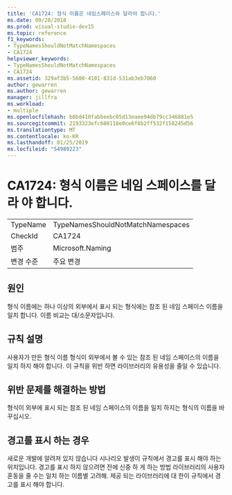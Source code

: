 ```yaml
---
title: 'CA1724: 형식 이름은 네임스페이스와 달라야 합니다.'
ms.date: 09/28/2018
ms.prod: visual-studio-dev15
ms.topic: reference
f1_keywords:
- TypeNamesShouldNotMatchNamespaces
- CA1724
helpviewer_keywords:
- TypeNamesShouldNotMatchNamespaces
- CA1724
ms.assetid: 329af3b5-5600-4101-831d-531ab3eb7060
author: gewarren
ms.author: gewarren
manager: jillfra
ms.workload:
- multiple
ms.openlocfilehash: b0bd410fabbeebc05d13eaee94db79cc346881e5
ms.sourcegitcommit: 2193323efc608118e0ce6f6b2ff532f158245d56
ms.translationtype: MT
ms.contentlocale: ko-KR
ms.lasthandoff: 01/25/2019
ms.locfileid: "54989223"
---
```

# <a name="ca1724-type-names-should-not-match-namespaces"></a>CA1724: 형식 이름은 네임 스페이스를 달라 야 합니다.

|||
|-|-|
|TypeName|TypeNamesShouldNotMatchNamespaces|
|CheckId|CA1724|
|범주|Microsoft.Naming|
|변경 수준|주요 변경|

## <a name="cause"></a>원인

형식 이름에는 하나 이상의 외부에서 표시 되는 형식에는 참조 된 네임 스페이스 이름을 일치 합니다. 이름 비교는 대/소문자입니다.

## <a name="rule-description"></a>규칙 설명

사용자가 만든 형식 이름 형식이 외부에서 볼 수 있는 참조 된 네임 스페이스의 이름을 일치 하지 해야 합니다. 이 규칙을 위반 하면 라이브러리의 유용성을 줄일 수 있습니다.

## <a name="how-to-fix-violations"></a>위반 문제를 해결하는 방법

형식이 외부에 표시 되는 참조 된 네임 스페이스의 이름을 일치 하지는 형식의 이름을 바꾸십시오.

## <a name="when-to-suppress-warnings"></a>경고를 표시 하는 경우

새로운 개발에 알려져 있지 않습니다 시나리오 발생이 규칙에서 경고를 표시 해야 하는 위치입니다. 경고를 표시 하지 않으려면 전에 신중 하 게 하는 방법 라이브러리의 사용자 혼동을 줄 수는 일치 하는 이름별 고려해. 제공 되는 라이브러리에 대 한이 규칙에서 경고를 표시 해야 합니다.